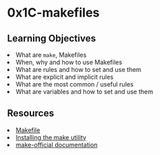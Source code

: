 # 0x1C-makefiles

## Learning Objectives
<li>What are <code>make</code>, Makefiles</li>
<li>When, why and how to use Makefiles</li>
<li>What are rules and how to set and use them</li>
<li>What are explicit and implicit rules</li>
<li>What are the most common / useful rules</li>
<li>What are variables and how to set and use them</li>

## Resources
<li><a href="/rltoken/moIpBFMN3sJcVMNn5VIFlA" target="_blank" title="Makefile">Makefile</a></li>
<li><a href="/rltoken/1AUviCUw3TrznESzWbrKAQ" target="_blank" title="Installing the make utility">Installing the make utility</a></li>
<li><a href="/rltoken/vQFeXLq1izNua2z2dVl5Yg" target="_blank" title="make-official documentation">make-official documentation</a></li>
